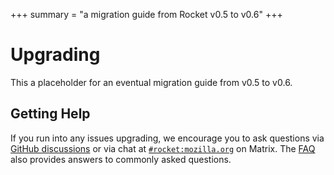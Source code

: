 +++
summary = "a migration guide from Rocket v0.5 to v0.6"
+++

# Upgrading

This a placeholder for an eventual migration guide from v0.5 to v0.6.

## Getting Help

If you run into any issues upgrading, we encourage you to ask questions via
[GitHub discussions] or via chat at [`#rocket:mozilla.org`] on Matrix. The
[FAQ](../faq/) also provides answers to commonly asked questions.

[GitHub discussions]: @github/discussions
[`#rocket:mozilla.org`]: @chat
